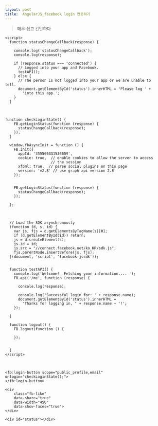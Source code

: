 ```yaml
---
layout: post
title:  AngularJS_facebook login 연동하기
---
```

> 매우 쉽고 간단하다


	<script>
	  function statusChangeCallback(response) {
	
	    console.log('statusChangeCallback');
	    console.log(response);
	
	    if (response.status === 'connected') {
	      // Logged into your app and Facebook.
	      testAPI();
	    } else {
	      // The person is not logged into your app or we are unable to tell.
	      document.getElementById('status').innerHTML = 'Please log ' +
	        'into this app.';
	    }
	  }
<br>
	
	function checkLoginState() {
	    FB.getLoginStatus(function (response) {
	      statusChangeCallback(response);
	    });
	  }
	
	  window.fbAsyncInit = function () {
	    FB.init({
	      appId: '355566331536659',
	      cookie: true,  // enable cookies to allow the server to access
	                     // the session
	      xfbml: true,  // parse social plugins on this page
	      version: 'v2.8' // use graph api version 2.8
	    });
	
	
	    FB.getLoginStatus(function (response) {
	      statusChangeCallback(response);
	    });
	
	  };

<br>	

	  // Load the SDK asynchronously
	  (function (d, s, id) {
	    var js, fjs = d.getElementsByTagName(s)[0];
	    if (d.getElementById(id)) return;
	    js = d.createElement(s);
	    js.id = id;
	    js.src = "//connect.facebook.net/ko_KR/sdk.js";
	    fjs.parentNode.insertBefore(js, fjs);
	  }(document, 'script', 'facebook-jssdk'));
	
	
	  function testAPI() {
	    console.log('Welcome!  Fetching your information.... ');
	    FB.api('/me', function (response) {
	
	      console.log(response);
	
	      console.log('Successful login for: ' + response.name);
	      document.getElementById('status').innerHTML =
	        'Thanks for logging in, ' + response.name + '!';
	    });
	
	  }
	
	  function logout() {
	    FB.logout(function () {
	
	    });
	
	
	  }
	</script>
	
	
<br>
	
 	<fb:login-button scope="public_profile,email" onlogin="checkLoginState();">
    </fb:login-button>

	<div
    	class="fb-like"
    	data-share="true"
    	data-width="450"
    	data-show-faces="true">	
   	</div>

	<div id="status"></div>